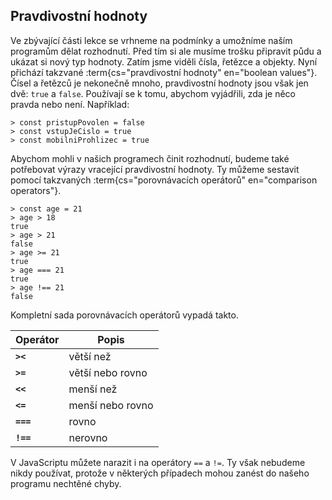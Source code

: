 ## Pravdivostní hodnoty

Ve zbývající části lekce se vrhneme na podmínky a umožníme naším programům dělat rozhodnutí. Před tím si ale musíme trošku připravit půdu a ukázat si nový typ hodnoty. Zatím jsme viděli čísla, řetězce a objekty. Nyní přichází takzvané :term{cs="pravdivostní hodnoty" en="boolean values"}. Čísel a řetězců je nekonečně mnoho, pravdivostní hodnoty jsou však jen dvě: `true` a `false`. Používají se k tomu, abychom vyjádřili, zda je něco pravda nebo není. Například:

```jscon
> const pristupPovolen = false
> const vstupJeCislo = true
> const mobilniProhlizec = true
```

Abychom mohli v našich programech činit rozhodnutí, budeme také potřebovat výrazy vracející pravdivostní hodnoty. Ty můžeme sestavit pomocí takzvaných :term{cs="porovnávacích operátorů" en="comparison operators"}.

```jscon
> const age = 21
> age > 18
true
> age > 21
false
> age >= 21
true
> age === 21
true
> age !== 21
false
```

Kompletní sada porovnávacích operátorů vypadá takto.

| Operátor  | Popis            |
| --------- | ---------------- |
| **`><`**  | větší než        |
| **`>=`**  | větší nebo rovno |
| **`<<`**  | menší než        |
| **`<=`**  | menší nebo rovno |
| **`===`** | rovno            |
| **`!==`** | nerovno          |

V JavaScriptu můžete narazit i na operátory `==` a `!=`. Ty však nebudeme nikdy používat, protože v některých případech mohou zanést do našeho programu nechtěné chyby.
